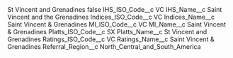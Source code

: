 <?xml version="1.0" encoding="UTF-8"?>
<CustomMetadata xmlns="http://soap.sforce.com/2006/04/metadata" xmlns:xsi="http://www.w3.org/2001/XMLSchema-instance" xmlns:xsd="http://www.w3.org/2001/XMLSchema">
    <label>St Vincent and Grenadines</label>
    <protected>false</protected>
    <values>
        <field>IHS_ISO_Code__c</field>
        <value xsi:type="xsd:string">VC</value>
    </values>
    <values>
        <field>IHS_Name__c</field>
        <value xsi:type="xsd:string">Saint Vincent and the Grenadines</value>
    </values>
    <values>
        <field>Indices_ISO_Code__c</field>
        <value xsi:type="xsd:string">VC</value>
    </values>
    <values>
        <field>Indices_Name__c</field>
        <value xsi:type="xsd:string">Saint Vincent &amp; Grenadines</value>
    </values>
    <values>
        <field>MI_ISO_Code__c</field>
        <value xsi:type="xsd:string">VC</value>
    </values>
    <values>
        <field>MI_Name__c</field>
        <value xsi:type="xsd:string">Saint Vincent &amp; Grenadines</value>
    </values>
    <values>
        <field>Platts_ISO_Code__c</field>
        <value xsi:type="xsd:string">SX</value>
    </values>
    <values>
        <field>Platts_Name__c</field>
        <value xsi:type="xsd:string">St Vincent and Grenadines</value>
    </values>
    <values>
        <field>Ratings_ISO_Code__c</field>
        <value xsi:type="xsd:string">VC</value>
    </values>
    <values>
        <field>Ratings_Name__c</field>
        <value xsi:type="xsd:string">Saint Vincent &amp; Grenadines</value>
    </values>
    <values>
        <field>Referral_Region__c</field>
        <value xsi:type="xsd:string">North_Central_and_South_America</value>
    </values>
</CustomMetadata>
